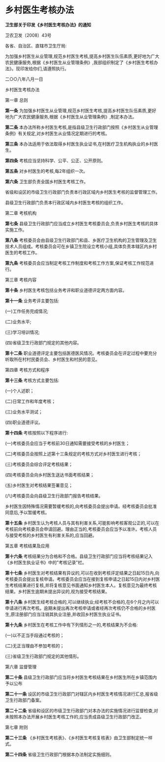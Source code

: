 # 乡村医生考核办法

**卫生部关于印发《乡村医生考核办法》的通知**

卫农卫发〔2008〕43号

各省、自治区、直辖市卫生厅局:

为加强乡村医生从业管理,规范乡村医生考核,提高乡村医生队伍素质,更好地为广大农民健康服务,根据《乡村医生从业管理条例》,我部组织制定了《乡村医生考核办法》。现印发给你们,请遵照执行。

二○○八年八月一日

乡村医生考核办法

第一章 总则

**第一条** 为加强乡村医生从业管理,规范乡村医生考核,提高乡村医生队伍素质,更好地为广大农民健康服务,根据《乡村医生从业管理条例》,制定本办法。

**第二条** 本办法所称乡村医生考核,是指县级卫生行政部门按照《乡村医生从业管理条例》有关规定,对乡村医生从业情况定期进行的考核。

**第三条** 本办法适用于依法取得乡村医生执业证书,在村医疗卫生机构执业的乡村医生。

**第四条** 考核应当坚持科学、公平、公正、公开原则。

**第五条** 对乡村医生的考核,每2年组织一次。

**第六条** 卫生部负责全国乡村医生考核工作。

省级和设区的市级卫生行政部门负责本行政区域内乡村医生考核的监督管理工作。

县级卫生行政部门负责本行政区域内乡村医生考核的组织工作。

第二章 考核机构

**第七条** 县级卫生行政部门应当成立乡村医生考核委员会,负责乡村医生考核的具体实施工作。

**第八条** 考核委员会由县级卫生行政部门和县、乡医疗卫生机构的卫生管理及卫生技术人员组成。考核委员会可在乡镇卫生院设立考核小组,具体负责本辖区内乡村医生的考核工作。

**第九条** 考核委员会应当制定考核工作制度和考核工作方案,保证考核工作规范进行。

第三章 考核内容

**第十条** 乡村医生考核包括业务考评和职业道德评定两方面内容。

**第十一条** 业务考评主要包括:

(一)工作任务完成情况;

(二)业务水平;

(三)学习培训情况;

(四)省级卫生行政部门规定的其他内容。

**第十二条** 职业道德评定主要包括医德医风情况。考核委员会在评定过程中要充分听取所在村村民委员会、乡村医生和村民的意见。

第四章 考核方式和程序

**第十三条** 考核方式主要包括:

(一)个人述职；

(二)日常工作和年度考核；

(三)业务水平测试；

(四)职业道德评议。

**第十四条** 考核按照以下程序进行:

(一)考核委员会应当于考核前30日通知需要接受考核的乡村医生；

(二)考核委员会按照上述第十三条规定的考核方式对乡村医生进行考核；

(三)考核委员会综合评定考核结果；

(四)考核委员会向乡村医生送达书面考核结果；

(五)乡村医生对考核结果签署意见；

(六)考核委员会向县级卫生行政部门报告考核结果。

乡村医生因特殊情况需要暂缓考核的,向考核委员会提出申请。经考核委员会批准同意后,予以暂缓考核。

**第十五条** 乡村医生认为考核人员与其有利害关系,可能影响考核客观公正的,可以在考核前向考核委员会申请回避。理由正当的,考核委员会应当予以准许。考核人员与接受考核的乡村医生有利害关系的,应当回避。

第五章 考核结果及应用

**第十六条** 考核结果分为合格和不合格。县级卫生行政部门应当将考核结果记入《乡村医生执业证书》中的\"考核记录\"栏。

**第十七条** 乡村医生对考核结果有异议的,可以在收到考核评定结果之日起15日内,向考核委员会提出复核申请。考核委员会应当在接到复核申请之日起15日内对乡村医生考核结果进行复核,并将复核意见书面通知乡村医生本人。复核意见为最终考核结果。乡村医生逾期未提出异议的,视为接受考核结果。

**第十八条** 乡村医生经考核合格的,可以继续执业;经考核不合格的,在6个月之内可以申请进行再次考核。逾期未提出再次考核申请或者经再次考核仍不合格的乡村医生,原注册部门应当注销其执业注册,并收回乡村医生执业证书。

**第十九条** 乡村医生在考核工作中有下列情形之一的,考核结果为不合格:

(一)以不正当手段通过考核的；

(二)无正当理由不参加考核的；

(三)省级卫生行政部门规定的其他情形。

第六章 监督管理

**第二十条** 县级卫生行政部门应当将乡村医生考核结果在乡村医生所在乡镇范围内予以公布

**第二十一条** 设区的市级卫生行政部门对辖区内乡村医生考核情况进行汇总,报省级卫生行政部门备案。

**第二十二条** 省级和设区的市级卫生行政部门对本办法的实施情况进行监督检查,对未按照本办法开展乡村医生考核工作的,应当责成县级卫生行政部门改正。

第七章 附则

**第二十三条** 《乡村医生考核表》、《乡村医生考核复核表》由卫生部制定统一样式。

**第二十四条** 省级卫生行政部门根据本办法制定实施细则。
